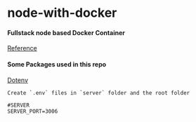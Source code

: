# node-with-docker

#### Fullstack node based Docker Container

[Reference](https://www.section.io/engineering-education/build-and-dockerize-a-full-stack-react-app-with-nodejs-and-nginx/)

#### Some Packages used in this repo

[Dotenv](https://github.com/motdotla/dotenv)

```
Create `.env` files in `server` folder and the root folder

#SERVER
SERVER_PORT=3006

```